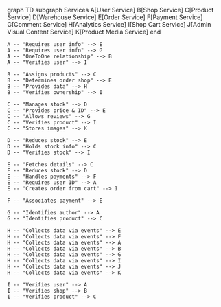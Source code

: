graph TD
    subgraph Services
        A[User Service]
        B[Shop Service]
        C[Product Service]
        D[Warehouse Service]
        E[Order Service]
        F[Payment Service]
        G[Comment Service]
        H[Analytics Service]
        I[Shop Cart Service]
        J[Admin Visual Content Service]
        K[Product Media Service]
    end

    A -- "Requires user info" --> E
    A -- "Requires user info" --> G
    A -- "OneToOne relationship" --> B
    A -- "Verifies user" --> I

    B -- "Assigns products" --> C
    B -- "Determines order shop" --> E
    B -- "Provides data" --> H
    B -- "Verifies ownership" --> I

    C -- "Manages stock" --> D
    C -- "Provides price & ID" --> E
    C -- "Allows reviews" --> G
    C -- "Verifies product" --> I
    C -- "Stores images" --> K

    D -- "Reduces stock" --> E
    D -- "Holds stock info" --> C
    D -- "Verifies stock" --> I

    E -- "Fetches details" --> C
    E -- "Reduces stock" --> D
    E -- "Handles payments" --> F
    E -- "Requires user ID" --> A
    E -- "Creates order from cart" --> I

    F -- "Associates payment" --> E

    G -- "Identifies author" --> A
    G -- "Identifies product" --> C

    H -- "Collects data via events" --> E
    H -- "Collects data via events" --> F
    H -- "Collects data via events" --> A
    H -- "Collects data via events" --> B
    H -- "Collects data via events" --> G
    H -- "Collects data via events" --> I
    H -- "Collects data via events" --> J
    H -- "Collects data via events" --> K

    I -- "Verifies user" --> A
    I -- "Verifies shop" --> B
    I -- "Verifies product" --> C
